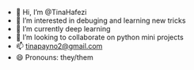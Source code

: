 - 👋 Hi, I’m @TinaHafezi
- 👀 I’m interested in debuging and learning new tricks
- 🌱 I’m currently deep learning 
- 💞️ I’m looking to collaborate on python mini projects 
- 📫 tinapayno2@gmail.com
- 😄 Pronouns: they/them
